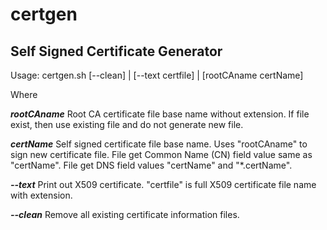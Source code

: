 # certgen
Self Signed Certificate Generator
---------------------------------

Usage:  certgen.sh  [--clean] | [--text certfile] | [rootCAname certName]

Where

***rootCAname***   Root CA certificate file base name without extension. If file
                   exist, then use existing file and do not generate new file.

***certName***     Self signed certificate file base name.
               Uses "rootCAname" to sign new certificate file.
               File get Common Name (CN) field value same as "certName".
               File get DNS field values "certName" and "*.certName".

***--text***       Print out X509 certificate. "certfile" is full X509
               certificate file name with extension.

***--clean***      Remove all existing certificate information files.

